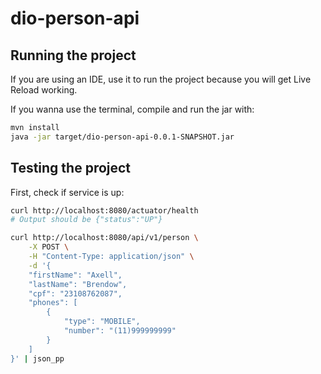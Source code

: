 # dio-person-api

## Running the project

If you are using an IDE, use it to run the project because you will get Live Reload working.

If you wanna use the terminal, compile and run the jar with:

```sh
mvn install
java -jar target/dio-person-api-0.0.1-SNAPSHOT.jar
```

## Testing the project

First, check if service is up:

```sh
curl http://localhost:8080/actuator/health
# Output should be {"status":"UP"}
```

```sh
curl http://localhost:8080/api/v1/person \
    -X POST \
    -H "Content-Type: application/json" \
    -d '{
    "firstName": "Axell",
    "lastName": "Brendow",
    "cpf": "23108762087",
    "phones": [
        {
            "type": "MOBILE",
            "number": "(11)999999999"
        }
    ]
}' | json_pp
```
